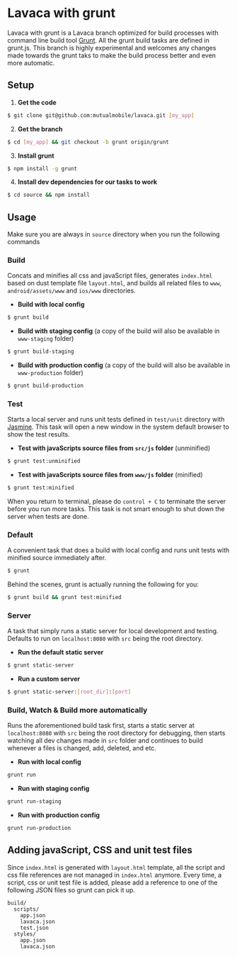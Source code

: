 # Lavaca with grunt

Lavaca with grunt is a Lavaca branch optimized for build processes with command line build tool [Grunt](http://gruntjs.com). All the grunt build tasks are defined in grunt.js. This branch is highly experimental and welcomes any changes made towards the grunt taks to make the build process better and even more automatic. 

## Setup

1. __Get the code__
```bash
$ git clone git@github.com:mutualmobile/lavaca.git [my_app]
```
2. __Get the branch__
```bash
$ cd [my_app] && git checkout -b grunt origin/grunt
```
3. __Install grunt__
```bash
$ npm install -g grunt
```
4. __Install dev dependencies for our tasks to work__
```bash
$ cd source && npm install
```

## Usage

Make sure you are always in `source` directory when you run the following commands

### Build

Concats and minifies all css and javaScript files, generates `index.html` based on dust template file `layout.html`, and builds all related files to `www`, `android/assets/www` and `ios/www` directories. 

- __Build with local config__
```bash
$ grunt build
```
- __Build with staging config__ (a copy of the build will also be available in `www-staging` folder)
```bash
$ grunt build-staging
```
- __Build with production config__ (a copy of the build will also be available in `www-production` folder)
```bash
$ grunt build-production
```

### Test

Starts a local server and runs unit tests defined in `test/unit` directory with [Jasmine](http://pivotal.github.com/jasmine/). This task will open a new window in the system default browser to show the test results.

- __Test with javaScripts source files from `src/js` folder__ (unminified)
```bash
$ grunt test:unminified
```

- __Test with javaScripts source files from `www/js` folder__ (minified)
```bash
$ grunt test:minified
``` 

When you return to terminal, please do `control + C` to terminate the server before you run more tasks. This task is not smart enough to shut down the server when tests are done.

### Default

A convenient task that does a build with local config and runs unit tests with minified source immediately after.

```bash
$ grunt
```

Behind the scenes, grunt is actually running the following for you:
```bash
$ grunt build && grunt test:minified
```

### Server

A task that simply runs a static server for local development and testing. Defaults to run on `localhost:8080` with `src` being the root directory.

- __Run the default static server__
```bash
$ grunt static-server
```

- __Run a custom server__
```bash
$ grunt static-server:[root_dir]:[port]
```

### Build, Watch & Build more automatically

Runs the aforementioned build task first, starts a static server at `localhost:8080` with `src` being the root directory for debugging, then starts watching all dev changes made in `src` folder and continues to build whenever a files is changed, add, deleted, and etc.

- __Run with local config__
```bash
grunt run
```
- __Run with staging config__
```bash
grunt run-staging
```

- __Run with production config__
```bash
grunt run-production
```

## Adding javaScript, CSS and unit test files

Since `index.html` is generated with `layout.html` template, all the script and css file references are not managed in `index.html` anymore. Every time, a script, css or unit test file is added, please add a reference to one of the following JSON files so grunt can pick it up.
```
build/
  scripts/
    app.json
    lavaca.json
    test.json
  styles/
    app.json
    lavaca.json
```